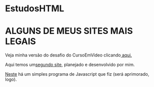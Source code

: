 # EstudosHTML
 <h1>ALGUNS DE MEUS SITES MAIS LEGAIS</h1>
 <p>Veja minha versão do desafio do CursoEmVídeo clicando<a href="https://guibaumer.github.io/EstudosHTML/estudos-html/desafio/index.html"> aqui.</a></p>
 <p>Aqui temos um<a href="https://guibaumer.github.io/Sites/Carnotauro/index.html">segundo site</a>, planejado e desenvolvido por mim.</p>
 <p><a href="https://guibaumer.github.io/Sites/Desconto/index.html">Neste</a> há um simples programa de Javascript que fiz (será aprimorado, logo).</p>
        